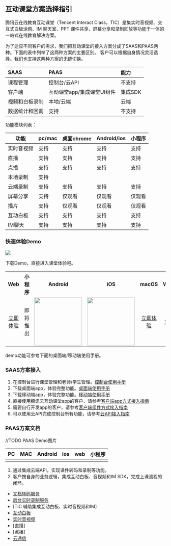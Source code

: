 ## 互动课堂方案选择指引

腾讯云在线教育互动课堂（Tencent Interact Class，TIC）是集实时音视频、交互式白板涂鸦、IM 聊天室、PPT 课件共享、屏幕分享和录制回放等功能于一体的一站式在线教育解决方案。

为了适应不同客户的需求，我们把互动课堂的接入方案分成了SAAS和PAAS两种。下面的表中列举了这两种方案的主要区别。
客户可以根据自身情况灵活选择。我们也支持这两种方案的无缝切换。

|SAAS |  PAAS |能力
| :-- | :-- |  :-- |
| 课程管理 | 控制台/云API | 不支持 |
| 客户端 | 互动课堂app/集成课堂UI组件 | 集成SDK |
| 视频和白板录制 | 本地/云端 | 云端 |
| 数据统计和回调 | 支持 | 不支持 |

功能模块列表：

| 功能 | pc/mac | 桌面chrome | Android/ios | 小程序 |
| --- | --- | --- | --- | --- |
| 实时音视频 | 支持 | 支持 | 支持 | 支持 |
| 直播 | 支持 | 支持 | 支持 | 支持 |
| 点播 | 支持 | 支持 | 支持 | 支持 |
| 本地录制 | 支持 |  |   |  |
| 云端录制 | 支持 | 支持 | 支持 | 支持 |
| 屏幕分享 | 支持 | 仅观看 | 仅观看 | 仅观看 |
| 播片 | 支持 | 仅观看  | 仅观看 | 仅观看 |
| 互动白板 | 支持 | 支持 | 支持 | 支持 |
| IM聊天 | 支持 | 支持 | 支持 | 支持 |


### 快速体验Demo

![](https://main.qcloudimg.com/raw/ea3692fd322dbcc7d86c3fc3cc6d3c59.jpg)

下载Demo，直接进入课堂体验吧。

<table>
    <tr>
        <th style="text-align:center">Web</th>
        <th style="text-align:center">小程序</th>
        <th style="text-align:center">Android</th>
        <th style="text-align:center">iOS</th>
        <th style="text-align:center">macOS</th>
        <th style="text-align:center">Windows</th>
    </tr>
    <tr>
        <td style="text-align:center"><a href="https://tedu.qcloudtrtc.com/">立即体验</a></td>
        <td style="text-align:center">即将推出</td>
        <td style="text-align:center"><img src="https://main.qcloudimg.com/raw/c9619497d26c6d4ed75921ce2a298596.png" width="150"/></td>
        <td style="text-align:center"><img src="https://main.qcloudimg.com/raw/35664baf9512c57ac3c2b5436ab5d567.png" width="150"/></td>
        <td style="text-align:center"><a href="http://dldir1.qq.com/hudongzhibo/Saas/TClass_Demo.dmg">立即体验</a></td>
        <td style="text-align:center"><a href="http://dldir1.qq.com/hudongzhibo/Saas/TClass_Setup_Demo.exe">立即体验</a></td>
    </tr>
</table>


demo功能可参考下面的桌面端/移动端使用手册。

### SAAS方案接入

1. 在控制台进行课堂管理和老师/学生管理。[控制台使用手册](./SaaS/%e6%8e%a7%e5%88%b6%e5%8f%b0%e4%bd%bf%e7%94%a8%e6%89%8b%e5%86%8c.md)
2. 下载桌面端app，体验完整功能。[桌面端使用手册](./SaaS/%e4%ba%92%e5%8a%a8%e8%af%be%e5%a0%82SaaS%e6%a1%8c%e9%9d%a2%e7%ab%af%e4%bd%bf%e7%94%a8%e6%89%8b%e5%86%8c.md)
3. 下载移动端app，体验完整功能。[移动端使用手册](./SaaS/%e4%ba%92%e5%8a%a8%e8%af%be%e5%a0%82SaaS%e7%a7%bb%e5%8a%a8%e7%ab%afApp%e4%bd%bf%e7%94%a8%e6%89%8b%e5%86%8c.md)
4. 直接使用腾讯云互动课堂app的客户，请参考[客户端app方式接入指南](./SaaS/SaaS%e5%ae%a2%e6%88%b7%e7%ab%af%e6%8e%a5%e5%85%a5%e6%8c%87%e5%bc%95%e6%89%8b%e5%86%8c.md)
5. 需要自行开发app的客户，请参考[客户端组件方式接入指南](./SaaS/%e4%ba%92%e5%8a%a8%e8%af%be%e5%a0%82%e7%bb%84%e4%bb%b6%e6%8e%a5%e5%85%a5%e6%8c%87%e5%bc%95%e6%89%8b%e5%86%8c.md)
6. 可以使用云API完成控制台所有功能，请参考[云API接入指南](./Saas/)

### PAAS方案文档

//TODO PAAS Demo图片

| PC | MAC | Android | ios | web | 小程序 |
| --- | --- | --- | --- | --- | --- |
|  |  |  |  |  |  |

1. 通过集成云端API，实现课件转码和录制等功能。
2. 客户按自身的业务逻辑，集成互动白板、音视频和IM SDK，完成上课流程的闭环。

- [文档转码服务](./PaaS/%E6%96%87%E6%A1%A3%E8%BD%AC%E7%A0%81.md)
- [后台实时录制服务](./PaaS/%E5%AE%9E%E6%97%B6%E5%BD%95%E5%88%B6.md)
- [TIC 辅助集成互动白板、实时音视频和IM]
- [互动白板](./PaaS/SDK文档/互动白板功能说明.md)
- [实时音视频](https://github.com/tencentyun/TRTCSDK)
- [直播]
- [点播]
- [云通信](https://github.com/tencentyun/TIMSDK)
